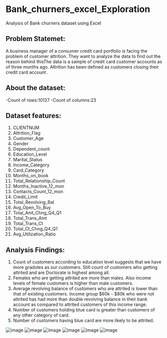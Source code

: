 # Bank_churners_excel_Exploration
Analysis of Bank churners dataset using Excel
## Problem Statemet:
A business manager of a consumer credit card portfolio is facing the problem of customer attrition. They want to analyze the data to find out the reason behind thisThe data is a sample of credit card customer accounts as of three months ago. Attrition has been defined as customers closing their credit card account .
## About the dataset:
-Count of rows:10127
-Count of columns:23
## Dataset features:
1. CLIENTNUM	
2. Attrition_Flag	
3. Customer_Age	
4. Gender	
5. Dependent_count	
6. Education_Level	
7. Marital_Status	
8. Income_Category	
9. Card_Category	
10. Months_on_book	
11. Total_Relationship_Count	
12. Months_Inactive_12_mon	
13. Contacts_Count_12_mon	
14. Credit_Limit	
15. Total_Revolving_Bal	
16. Avg_Open_To_Buy	
17. Total_Amt_Chng_Q4_Q1	
18. Total_Trans_Amt	
19. Total_Trans_Ct	
20. Total_Ct_Chng_Q4_Q1	
21. Avg_Utilization_Ratio	

## Analysis Findings:
1. Count of customers according to education level  suggests that we have more gradutes as our customers. Still count of customers who getting attrited and are Doctorate is highest among all.
2. Females who are getting attrited are more than males. Also income levels of female customers is higher than male customers.
3. Average revolving balance of customers who are attrited is lower than that of existing customers. Income group $60k - $80k who were not attrited has had more than double revolving balance in their bank account as compared to attrited customers of this income range.
4. Number of customers holding blue card  is greater than customers of any other category of card. 
5. Number of customers having blue card are more likely to be attrited.

![image](https://user-images.githubusercontent.com/92416952/152563036-e3759ba5-d2a2-4deb-a878-6dd91bb7838c.png)
![image](https://user-images.githubusercontent.com/92416952/152563094-e43c0405-480d-49d0-92bc-a1410999b532.png)
![image](https://user-images.githubusercontent.com/92416952/152563195-c55d44b8-ece0-4cc7-9fd0-de3a83c77b83.png)
![image](https://user-images.githubusercontent.com/92416952/152563221-5ef44061-2c5c-4d2e-a55b-1435b1bbd3bb.png)
![image](https://user-images.githubusercontent.com/92416952/152563251-9568953b-d2e5-47ac-805f-9de12d17b9f2.png)
![image](https://user-images.githubusercontent.com/92416952/152563291-c79daf96-4116-4c6b-94f5-e3a1a3cbccc1.png)


